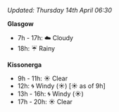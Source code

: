 *Updated: Thursday 14th April 06:30*

**Glasgow**

* 7h - 17h: :cloud: Cloudy
* 18h: :umbrella: Rainy

**Kissonerga**

* 9h - 11h: :sunny: Clear
* 12h: :cyclone: Windy (:sunny:) [:sunny: as of 9h]
* 13h - 16h: :cyclone: Windy (:sunny:)
* 17h - 20h: :sunny: Clear
